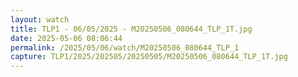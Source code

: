 ```yaml
---
layout: watch
title: TLP1 - 06/05/2025 - M20250506_080644_TLP_1T.jpg
date: 2025-05-06 08:06:44
permalink: /2025/05/06/watch/M20250506_080644_TLP_1
capture: TLP1/2025/202505/20250505/M20250506_080644_TLP_1T.jpg
---
```

